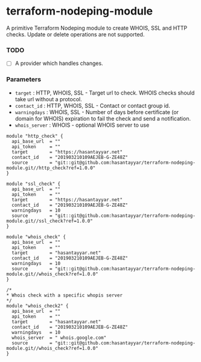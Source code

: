 # terraform-nodeping-module

A primitive Terraform Nodeping module to create WHOIS, SSL and HTTP checks. Update or delete operations are not supported.

### TODO

- [ ] A provider which handles changes.


### Parameters

- `target` : HTTP, WHOIS, SSL -  Target url to check. WHOIS checks should take url without a protocol. 
- `contact_id` : HTTP, WHOIS, SSL - Contact or contact group id.
- `warningdays` : WHOIS, SSL - Number of days before certificate (or domain for WHOIS) expiration to fail the check and send a notification.
- `whois_server` : WHOIS - optional WHOIS server to use

```
module "http_check" {
  api_base_url  = ""
  api_token     = ""
  target        = "https://hasantayyar.net"
  contact_id    = "201903210109AEJEB-G-ZE48Z"
  source        = "git::git@github.com:hasantayyar/terraform-nodeping-module.git//http_check?ref=1.0.0"
}

module "ssl_check" {
  api_base_url  = ""
  api_token     = ""
  target        = "https://hasantayyar.net"
  contact_id    = "201903210109AEJEB-G-ZE48Z"
  warningdays   = 10
  source        = "git::git@github.com:hasantayyar/terraform-nodeping-module.git//ssl_check?ref=1.0.0"
}

module "whois_check" {
  api_base_url  = ""
  api_token     = ""
  target        = "hasantayyar.net"
  contact_id    = "201903210109AEJEB-G-ZE48Z"
  warningdays   = 10
  source        = "git::git@github.com:hasantayyar/terraform-nodeping-module.git//whois_check?ref=1.0.0"
}

/*
* Whois check with a specific whopis server
*/
module "whois_check2" {
  api_base_url  = ""
  api_token     = ""
  target        = "hasantayyar.net"
  contact_id    = "201903210109AEJEB-G-ZE48Z"
  warningdays   = 10
  whois_server  = " whois.google.com"
  source        = "git::git@github.com:hasantayyar/terraform-nodeping-module.git//whois_check?ref=1.0.0"
}
```

